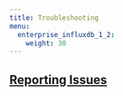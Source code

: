 ```yaml
---
title: Troubleshooting
menu:
  enterprise_influxdb_1_2:
    weight: 30
---
```


## [Reporting Issues](/enterprise_influxdb/v1.2/troubleshooting/reporting-issues/)
